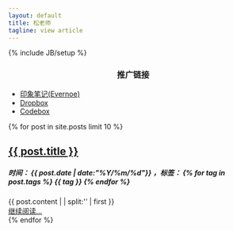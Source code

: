 ```yaml
---
layout: default
title: 松老师
tagline: view article
---
```

{% include JB/setup %}
<style type="text/css">
.content{
    background-color: inherit;
    padding: 0;
    margin: 0;
    border: 0;
    -webkit-border-radius: 0 0 0 0;
     -moz-border-radius: 0 0 0 0;
          border-radius: 0 0 0 0;
  -webkit-box-shadow: 0 0 0;
     -moz-box-shadow: 0 0 0;
          box-shadow: 0 0 0;
}
</style>
<!-- 推广链接开始 -->
<div class="home-excerpt">
    <h3 style="text-align:center">推广链接</h3>
    <ul class="post-list">
        <li>
            <span class="entry-title">
                <a href="https://app.yinxiang.com/referral/Registration.action?uid=4904023&sig=54284ba0ed39107ea43b8e7bc3a37392" target="_blank">印象笔记(Evernoe)</a>
            </span>
        </li>
        <li>
            <span class="entry-title">
                <a href="https://db.tt/1U5Pxqmo" target="_blank">Dropbox</a>
            </span>
        </li>
        <li>
            <span class="entry-title">
                <a href="https://www.codebox.io/?affiliate=535baaa9d9cff90200000314" target="_blank">Codebox</a>
            </span>
        </li>
    </ul>
</div>
<!-- 推广链接结束 -->

<!-- 最近文章开始 -->
<div>
{% for post in site.posts limit 10 %}
<div class="home-excerpt">
    <div class="home-excerpt-head">
        <h2><a href="{{ post.url }}">{{ post.title }}</a></h2>
        <h5>
            时间：
            <span>{{ post.date | date:"%Y/%m/%d"}}</span>
            ，标签：
            {% for tag in post.tags %}
            <span>{{ tag }}</span>
            {% endfor %}
        </h5>
    </div>
	<div class="home-excerpt-content">
		{{ post.content | | split:'<!--excerpt-->' | first }}
	</div>
    <div class="home-excerpt-footer">
        <a href="{{ post.url }}">继续阅读...</a>
    </div>
</div>
{% endfor %}
</div>
<!-- 最近文章结束 -->

